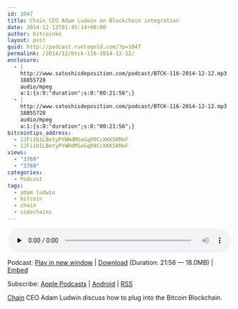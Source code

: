 ```yaml
---
id: 1047
title: Chain CEO Adam Ludwin on Blockchain integration
date: 2014-12-12T01:45:14+00:00
author: bitcoinkn
layout: post
guid: http://podcast.runtogold.com/?p=1047
permalink: /2014/12/btck-116-2014-12-12/
enclosure:
  - |
    http://www.satoshisdeposition.com/podcast/BTCK-116-2014-12-12.mp3
    18855728
    audio/mpeg
    a:1:{s:8:"duration";s:8:"00:21:56";}
  - |
    http://www.satoshisdeposition.com/podcast/BTCK-116-2014-12-12.mp3
    18855728
    audio/mpeg
    a:1:{s:8:"duration";s:8:"00:21:56";}
bitcointips_address:
  - 1JFi1b1LBetyPYWHdMSeGqR9CcXKKSKMeF
  - 1JFi1b1LBetyPYWHdMSeGqR9CcXKKSKMeF
views:
  - "3769"
  - "3769"
categories:
  - Podcast
tags:
  - adam ludwin
  - bitcoin
  - chain
  - sidechains
---
```

<!--powerpress_player-->

<div class="powerpress_player" id="powerpress_player_5708">
  <audio class="wp-audio-shortcode" id="audio-1047-119" preload="none" style="width: 100%;" controls="controls"><source type="audio/mpeg" src="http://media.blubrry.com/bitcoinruntogold/p/www.satoshisdeposition.com/podcast/BTCK-116-2014-12-12.mp3?_=119" /><a href="http://media.blubrry.com/bitcoinruntogold/p/www.satoshisdeposition.com/podcast/BTCK-116-2014-12-12.mp3">http://media.blubrry.com/bitcoinruntogold/p/www.satoshisdeposition.com/podcast/BTCK-116-2014-12-12.mp3</a></audio>
</div>

<p class="powerpress_links powerpress_links_mp3">
  Podcast: <a href="http://media.blubrry.com/bitcoinruntogold/p/www.satoshisdeposition.com/podcast/BTCK-116-2014-12-12.mp3" class="powerpress_link_pinw" target="_blank" title="Play in new window" onclick="return powerpress_pinw('https://www.bitcoin.kn/?powerpress_pinw=1047-podcast');" rel="nofollow">Play in new window</a> | <a href="http://media.blubrry.com/bitcoinruntogold/s/www.satoshisdeposition.com/podcast/BTCK-116-2014-12-12.mp3" class="powerpress_link_d" title="Download" rel="nofollow" download="BTCK-116-2014-12-12.mp3">Download</a> (Duration: 21:56 &#8212; 18.0MB) | <a href="#" class="powerpress_link_e" title="Embed" onclick="return powerpress_show_embed('1047-podcast');" rel="nofollow">Embed</a>
</p>

<p class="powerpress_embed_box" id="powerpress_embed_1047-podcast" style="display: none;">
  <input id="powerpress_embed_1047-podcast_t" type="text" value="<iframe width=&quot;320&quot; height=&quot;30&quot; src=&quot;https://www.bitcoin.kn/?powerpress_embed=1047-podcast&amp;powerpress_player=mediaelement-audio&quot; frameborder=&quot;0&quot; scrolling=&quot;no&quot;></iframe>" onclick="javascript: this.select();" onfocus="javascript: this.select();" style="width: 70%;" readOnly />
</p>

<p class="powerpress_links powerpress_subscribe_links">
  Subscribe: <a href="https://itunes.apple.com/WebObjects/MZStore.woa/wa/viewPodcast?id=301670981&mt=2&ls=1#episodeGuid=http%3A%2F%2Fpodcast.runtogold.com%2F%3Fp%3D1047" class="powerpress_link_subscribe powerpress_link_subscribe_itunes" title="Subscribe on Apple Podcasts" rel="nofollow">Apple Podcasts</a> | <a href="https://subscribeonandroid.com/www.bitcoin.kn/feed/podcast/" class="powerpress_link_subscribe powerpress_link_subscribe_android" title="Subscribe on Android" rel="nofollow">Android</a> | <a href="https://www.bitcoin.kn/feed/podcast/" class="powerpress_link_subscribe powerpress_link_subscribe_rss" title="Subscribe via RSS" rel="nofollow">RSS</a>
</p>

<a title="chain" href="http://www.chain.com" target="_blank">Chain</a> CEO Adam Ludwin discuss how to plug into the Bitcoin Blockchain.
